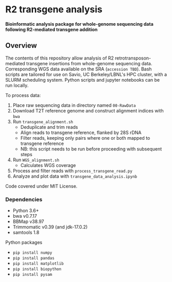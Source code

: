 # R2 transgene analysis
#### Bioinformatic analysis package for whole-genome sequencing data following R2-mediated transgene addition

## Overview
The contents of this repository allow analysis of R2 retrotransposon-mediated transgene insertions from whole-genome sequencing data. Corresponding WGS data available on the SRA (```accession TBD```). Bash scripts are tailored for use on Savio, UC Berkeley/LBNL's HPC cluster, with a SLURM scheduling system. Python scripts and jupyter notebooks can be run locally.

To process data:
1. Place raw sequencing data in directory named `00-RawData`
2. Download T2T reference genome and construct alignment indices with `bwa`
3. Run `transgene_alignment.sh`
	- Deduplicate and trim reads
	- Align reads to transgene reference, flanked by 28S rDNA
	- Filter reads, keeping only pairs where one or both mapped to transgene reference
	- NB: this script needs to be run before proceeding with subsequent steps
4. Run `WGS_alignment.sh`
	- Calculates WGS coverage
5. Process and filter reads with `process_transgene_read.py`
6. Analyze and plot data with `transgene_data_analysis.ipynb`

Code covered under MIT License.

### Dependencies
- Python 3.6+
- bwa v0.7.17
- BBMap v38.97
- Trimmomatic v0.39 (and jdk-17.0.2)
- samtools 1.8

Python packages
- ```pip install numpy```
- ```pip install pandas```
- ```pip install matplotlib```
- ```pip install biopython```
- ```pip install pysam```